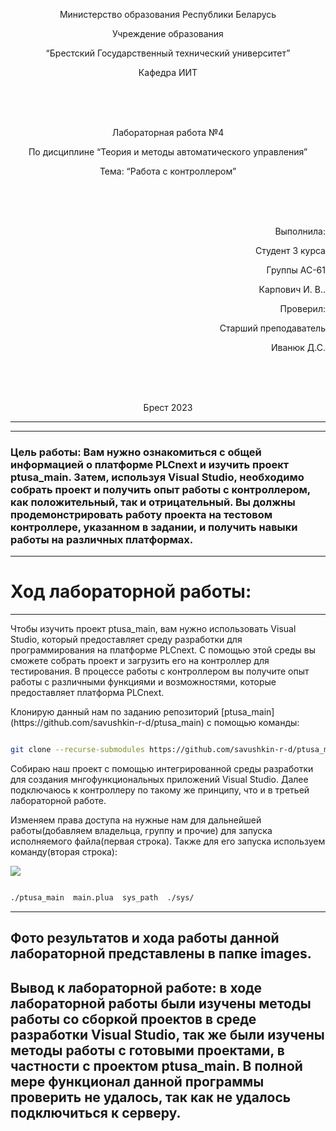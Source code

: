 <p align="center"> Министерство образования Республики Беларусь</p>
<p align="center">Учреждение образования</p>
<p align="center">“Брестский Государственный технический университет”</p>
<p align="center">Кафедра ИИТ</p>
<br><br><br>
<p align="center">Лабораторная работа №4</p>
<p align="center">По дисциплине “Теория и методы автоматического управления”</p>
<p align="center">Тема: “Работа с контроллером”</p>
<br><br><br>
<p align="right">Выполнила:</p>
<p align="right">Студент 3 курса</p>
<p align="right">Группы АС-61</p>
<p align="right">Карпович И. В..</p>
<p align="right">Проверил:</p>
<p align="right">Старший преподаватель</p>
<p align="right">Иванюк Д.С.</p>
<br><br><br>
<p align="center">Брест 2023</p>

---
--------------------------------------------------------------------------
### Цель работы: Вам нужно ознакомиться с общей информацией о платформе PLCnext и изучить проект ptusa_main. Затем, используя Visual Studio, необходимо собрать проект и получить опыт работы с контроллером, как положительный, так и отрицательный. Вы должны продемонстрировать работу проекта на тестовом контроллере, указанном в задании, и получить навыки работы на различных платформах.
--------------------------------------------------------------------------
# Ход лaбораторной рaботы:
--------------------------------------------------------------------------
<p>Чтобы изучить проект ptusa_main, вам нужно использовать Visual Studio, который предоставляет среду разработки для программирования на платформе PLCnext. С помощью этой среды вы сможете собрать проект и загрузить его на контроллер для тестирования. В процессе работы с контроллером вы получите опыт работы с различными функциями и возможностями, которые предоставляет платформа PLCnext.

<p>Клонирую данный нам по заданию репозиторий [ptusa_main](https://github.com/savushkin-r-d/ptusa_main) с помощью команды:</p>

 ``` bash

git clone --recurse-submodules https://github.com/savushkin-r-d/ptusa_main.git

```

<p>Собирaю наш проект с помощью интегрированной среды разработки для создания мнгофункциональных приложений Visual Studio. Далее подключаюсь к контроллеру по такому же принципу, что и в третьей лабораторной работе.</p>

<p>Изменяем права доступа на нужные нам для дальнейшей работы(добавляем владельца, группу и прочие) для запуска исполняемого файла(первая строка).  Также для его запуска используем команду(вторая строка):</p>

![](images/access.png)

``` bash

./ptusa_main  main.plua  sys_path  ./sys/

```

--------------------------------------------------------------------------
Фото результатов и хода работы данной лабораторной представлены в папке images.
--------------------------------------------------------------------------
## Вывод к лабораторной работе: в ходе лабораторной работы были изучены методы работы со сборкой проектов в среде разработки Visual Studio, так же были изучены методы работы с готовыми проектами, в частности с проектом ptusa_main. В полной мере функционал данной программы проверить не удалось, так как не удалось подключиться к серверу.
